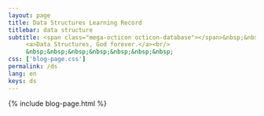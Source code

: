 ```yaml
---
layout: page
title: Data Structures Learning Record
titlebar: data structure
subtitle: <span class="mega-octicon octicon-database"></span>&nbsp;&nbsp;
     <a>Data Structures, God forever.</a><br/>
     &nbsp;&nbsp;&nbsp;&nbsp;&nbsp;&nbsp;&nbsp; 
css: ['blog-page.css']
permalink: /ds
lang: en
keys: ds
---
```

{% include blog-page.html %}